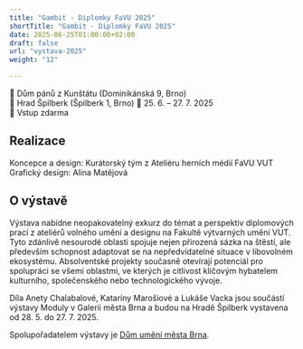 ```yaml
---
title: "Gambit - Diplomky FaVU 2025"
shortTitle: "Gambit - Diplomky FaVU 2025"
date: 2025-06-25T01:00:00+02:00
draft: false
url: "vystava-2025"
weight: "12"

---
```

📍 Dům pánů z Kunštátu (Dominikánská 9, Brno)  
📍 Hrad Špilberk (Špilberk 1, Brno) 
📅 25. 6. – 27. 7. 2025  
🎫 Vstup zdarma  

## Realizace
Koncepce a design: Kurátorský tým z Ateliéru herních médií FaVU VUT
Grafický design: Alina Matějová

## O výstavě
Výstava nabídne neopakovatelný exkurz do témat a perspektiv diplomových prací z ateliérů volného umění a designu na Fakultě výtvarných umění VUT.
Tyto zdánlivě nesourodé oblasti spojuje nejen přirozená sázka na štěstí, ale především schopnost adaptovat se na nepředvídatelné situace v libovolném ekosystému.
Absolventské projekty současně otevírají potenciál pro spolupráci se všemi oblastmi, ve kterých je citlivost klíčovým hybatelem kulturního, společenského nebo technologického vývoje.

Díla Anety Chalabalové, Kataríny Marošiové a Lukáše Vacka jsou součástí výstavy Moduly v Galerii města Brna a budou na Hradě Špilberk vystavena od 28. 5. do 27. 7. 2025.

Spolupořadatelem výstavy je [Dům umění města Brna](https://www.dum-umeni.cz/).
